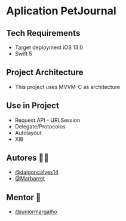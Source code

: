 # Aplication PetJournal #


## Tech Requirements ###
* Target deployment iOS 13.0
* Swift 5

## Project Architecture ###
* This project uses MVVM-C as architecture

## Use in Project ###
* Request API - URLSession
* Delegate/Protocolos
* Autolayout
* XIB

## Autores 👩‍💻

- [@daigoncalves14](https://github.com/daigoncalves14)
- [@Marbarret](https://github.com/Marbarret)

## Mentor 🧠

- [@juniormargalho](https://github.com/juniormargalho)
